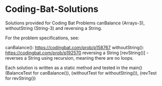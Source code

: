 # Coding-Bat-Solutions
Solutions provided for Coding Bat Problems canBalance (Arrays-3), withoutString (String-3) and reversing a String.

For the problem specifications, see:

canBalance(): https://codingbat.com/prob/p158767
withoutString(): https://codingbat.com/prob/p192570
reversing a String [revString()] - reverses a String using recursion, meaning there are no loops.

Each solution is written as a static method and tested in the main() (BalanceTest for canBalance()), (withoutTest for withoutString()), (revTest for revString())
